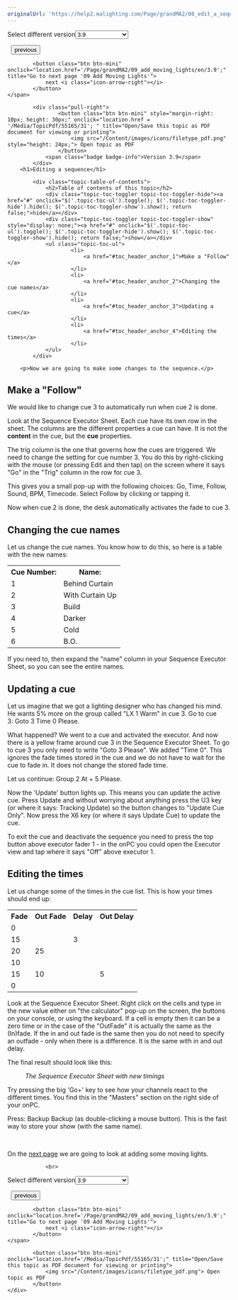 ```yaml
---
originalUrl: 'https://help2.malighting.com/Page/grandMA2/08_edit_a_sequence/en/3.9'
---
```


<div class="topic-navigation">

<div class="pull-right">
	<span class="pull-left">


<div class="pull-left">
<form action="/Topic/SetCurrentVersionNumber" class="form-inline" id="frmTagSelector" method="post">	<span class="form-mini">
		<div class="input-prepend"><span class="add-on">Select different version</span><select autocomplete="off" id="versionNumberId" name="versionNumberId" onchange="$(this).closest('#frmTagSelector').submit();" style="width: 120px;"><option value="">- latest -</option>
<option value="6">3.3</option>
<option value="14">3.4</option>
<option value="18">3.5</option>
<option value="21">3.6</option>
<option value="23">3.7</option>
<option value="27">3.8</option>
<option selected="selected" value="31">3.9</option>
</select></div>
		<input data-val="true" data-val-number="The field Int32 must be a number." data-val-required="The Int32 field is required." id="ProductId" name="ProductId" type="hidden" value="20">
		<input id="CurrentGuid" name="CurrentGuid" type="hidden" value="ec08932c-0ebf-462b-932c-23d96a7dbde7">
	</span>
</form></div>&nbsp;	</span>
	<span class="pull-right" style="white-space: nowrap;">
			<button class="btn btn-mini" onclick="location.href='/Page/grandMA2/07_create_more_cues/en/3.9'; " title="Go to previous page '07 Create More Cues'">
				<i class="icon-arrow-left"></i> previous
			</button>

			<button class="btn btn-mini" onclick="location.href='/Page/grandMA2/09_add_moving_lights/en/3.9';" title="Go to next page '09 Add Moving Lights'">
				next <i class="icon-arrow-right"></i> 
			</button>
	</span>
</div>
<div class="clear-fix" style="margin-bottom: 10px"></div>
</div>

		
			<div class="pull-right">
					<button class="btn btn-mini" style="margin-right: 10px; height: 30px;" onclick="location.href = '/Media/TopicPdf/55165/31'; " title="Open/Save this topic as PDF document for viewing or printing">
						<img src="/Content/images/icons/filetype_pdf.png" style="height: 24px;"> Open topic as PDF
					</button>
				<span class="badge badge-info">Version 3.9</span>
			</div>
		<h1>Editing a sequence</h1>

			<div class="topic-table-of-contents">
				<h2>Table of contents of this topic</h2>
				<div class="topic-toc-toggler topic-toc-toggler-hide"><a href="#" onclick="$('.topic-toc-ul').toggle(); $('.topic-toc-toggler-hide').hide(); $('.topic-toc-toggler-show').show(); return false;">hide</a></div>
				<div class="topic-toc-toggler topic-toc-toggler-show" style="display: none;"><a href="#" onclick="$('.topic-toc-ul').toggle(); $('.topic-toc-toggler-hide').show(); $('.topic-toc-toggler-show').hide(); return false;">show</a></div>
				<ul class="topic-toc-ul">
						<li>
							<a href="#toc_header_anchor_1">Make a "Follow"</a>
						</li>
						<li>
							<a href="#toc_header_anchor_2">Changing the cue names</a>
						</li>
						<li>
							<a href="#toc_header_anchor_3">Updating a cue</a>
						</li>
						<li>
							<a href="#toc_header_anchor_4">Editing the times</a>
						</li>
				</ul>
			</div>

		<p>Now we are going to make some changes to the sequence.</p>

<a name="toc_header_anchor_1" id="toc_header_anchor_1" class="topic-toc-item"></a><h2>Make a "Follow"</h2>

<p>We would like to change cue 3 to automatically run when cue 2 is done.</p>

<p>Look at the Sequence Executor Sheet. Each cue have its own row in the sheet. The columns are the different properties a cue can have. It is not the <strong>content</strong> in the cue, but the <strong>cue</strong> properties.</p>

<p>The trig column is the one that governs how the cues are triggered. We need to change the setting for cue number 3.&nbsp;You do this by right-clicking with the mouse (or pressing Edit and then tap) on the screen where it says "Go" in the "Trig" column in the row for cue 3.</p>

<p>This gives you a small pop-up with the following choices: Go, Time, Follow, Sound, BPM, Timecode. Select <span class="softkey">Follow</span> by clicking or tapping it.</p>

<p>Now when cue 2 is done, the desk automatically activates the fade to cue 3.</p>

<a name="toc_header_anchor_2" id="toc_header_anchor_2" class="topic-toc-item"></a><h2>Changing the cue names</h2>

<p>Let us change the cue names. You know how to do this, so here is a table with the new names:</p>

<table>
	<tbody>
		<tr>
			<th>Cue Number:</th>
			<th>Name:</th>
		</tr>
		<tr>
			<td>1</td>
			<td>Behind Curtain</td>
		</tr>
		<tr>
			<td>2</td>
			<td>With Curtain Up</td>
		</tr>
		<tr>
			<td>3</td>
			<td>Build</td>
		</tr>
		<tr>
			<td>4</td>
			<td>Darker</td>
		</tr>
		<tr>
			<td>5</td>
			<td>Cold</td>
		</tr>
		<tr>
			<td>6</td>
			<td>B.O.</td>
		</tr>
	</tbody>
</table>

<p>If you need to, then expand the "name" column in your&nbsp;Sequence Executor Sheet, so you can see the entire names.</p>

<a name="toc_header_anchor_3" id="toc_header_anchor_3" class="topic-toc-item"></a><h2>Updating a cue</h2>

<p>Let us imagine that we got a lighting designer who has changed his mind. He wants 5% more on the group called "LX 1 Warm" in cue 3. Go to cue 3:&nbsp;<span class="hardkey">Goto</span>&nbsp;<span class="hardkey">3</span>&nbsp;<span class="hardkey">Time</span>&nbsp;<span class="hardkey">0</span>&nbsp;<span class="hardkey">Please</span>.</p>

<p>What happened? We went to a cue and activated the executor. And now there is a yellow frame around cue 3 in the Sequence Executor Sheet. To go to cue 3 you only need to write "Goto 3 Please". We added "Time 0". This ignores the fade times stored in the cue and we do not have to wait for the cue to fade in. It does not change the stored fade time.</p>

<p>Let us continue:&nbsp;<span class="hardkey">Group</span>&nbsp;<span class="hardkey">2</span>&nbsp;<span class="hardkey">At</span>&nbsp;<span class="hardkey">+</span>&nbsp;<span class="hardkey">5</span>&nbsp;<span class="hardkey">Please</span>.</p>

<p>Now the 'Update' button lights up. This means you can update the active cue. Press&nbsp;<span class="hardkey">Update</span>&nbsp;and without worrying about anything press the <span class="hardkey">U3</span> key (or where it says: <span class="softkey">Tracking Update</span>) so the button changes to "Update Cue Only". Now press the&nbsp;<span class="hardkey">X6</span>&nbsp;key (or where it says <span class="softkey">Update Cue</span>) to update the cue.</p>

<p>To exit the cue and deactivate the sequence you need to press the top button above executor fader 1 - in the onPC you could open the Executor view and tap where it says "Off" above executor 1.</p>

<a name="toc_header_anchor_4" id="toc_header_anchor_4" class="topic-toc-item"></a><h2>Editing the times</h2>

<p>Let us change some of the times in the cue list. This is how your times should end up:</p>

<table>
	<tbody>
		<tr>
			<th>Fade</th>
			<th>Out Fade</th>
			<th>Delay</th>
			<th>Out Delay</th>
		</tr>
		<tr>
			<td>0</td>
			<td>&nbsp;</td>
			<td>&nbsp;</td>
			<td>&nbsp;</td>
		</tr>
		<tr>
			<td>15</td>
			<td>&nbsp;</td>
			<td>3</td>
			<td>&nbsp;</td>
		</tr>
		<tr>
			<td>20</td>
			<td>25</td>
			<td>&nbsp;</td>
			<td>&nbsp;</td>
		</tr>
		<tr>
			<td>10</td>
			<td>&nbsp;</td>
			<td>&nbsp;</td>
			<td>&nbsp;</td>
		</tr>
		<tr>
			<td>15</td>
			<td>10</td>
			<td>&nbsp;</td>
			<td>5</td>
		</tr>
		<tr>
			<td>0</td>
			<td>&nbsp;</td>
			<td>&nbsp;</td>
			<td>&nbsp;</td>
		</tr>
	</tbody>
</table>

<p>Look at the&nbsp;Sequence Executor&nbsp;Sheet. Right click on the cells and type in the new value either on "the calculator" pop-up on the screen, the buttons on your console, or using the keyboard. If a cell is empty then it can be a zero time or in the case of the "OutFade" it is actually the same as the (In)fade. If the in and out fade is the same then you do not need to specify an outfade - only when there is a difference. It is the same with&nbsp;in and out delay.</p>

<p>The final result should look like this:</p>

<figure class="caption"><img alt="" src="/Media/Image/qsg_08_edit-a-sequence_final-seq-exec-sheet_v3-3_1.png">
<figcaption><em>The Sequence Executor Sheet with new timings</em></figcaption>
</figure>

<p>Try pressing the big 'Go+' key to see how your channels react to the different times. You find this in the "Masters" section on the right side of your onPC.</p>

<p>Press:&nbsp;<span class="hardkey">Backup</span>&nbsp;<span class="hardkey">Backup</span>&nbsp;(as double-clicking a mouse button). This is the fast way to store your show (with the same name).</p>

<p>&nbsp;</p>

<p>On the <a href="/Topic/cef1b2ff-0f83-4084-a7d7-6bbbd04ab276">next page</a> we are going to look at adding some moving lights.</p>


				<br>
<div class="topic-navigation">

<div class="pull-right">
	<span class="pull-left">


<div class="pull-left">
<form action="/Topic/SetCurrentVersionNumber" class="form-inline" id="frmTagSelector" method="post">	<span class="form-mini">
		<div class="input-prepend"><span class="add-on">Select different version</span><select autocomplete="off" id="versionNumberId" name="versionNumberId" onchange="$(this).closest('#frmTagSelector').submit();" style="width: 120px;"><option value="">- latest -</option>
<option value="6">3.3</option>
<option value="14">3.4</option>
<option value="18">3.5</option>
<option value="21">3.6</option>
<option value="23">3.7</option>
<option value="27">3.8</option>
<option selected="selected" value="31">3.9</option>
</select></div>
		<input data-val="true" data-val-number="The field Int32 must be a number." data-val-required="The Int32 field is required." id="ProductId" name="ProductId" type="hidden" value="20">
		<input id="CurrentGuid" name="CurrentGuid" type="hidden" value="ec08932c-0ebf-462b-932c-23d96a7dbde7">
	</span>
</form></div>&nbsp;	</span>
	<span class="pull-right" style="white-space: nowrap;">
			<button class="btn btn-mini" onclick="location.href='/Page/grandMA2/07_create_more_cues/en/3.9'; " title="Go to previous page '07 Create More Cues'">
				<i class="icon-arrow-left"></i> previous
			</button>

			<button class="btn btn-mini" onclick="location.href='/Page/grandMA2/09_add_moving_lights/en/3.9';" title="Go to next page '09 Add Moving Lights'">
				next <i class="icon-arrow-right"></i> 
			</button>
	</span>
</div>
	<div class="clear-fix"></div>
	<div class="pull-right">
	
			<button class="btn btn-mini" onclick="location.href='/Media/TopicPdf/55165/31';" title="Open/Save this topic as PDF document for viewing or printing">
				<img src="/Content/images/icons/filetype_pdf.png"> Open topic as PDF
			</button>
	</div>
<div class="clear-fix" style="margin-bottom: 10px"></div>
</div>

	
